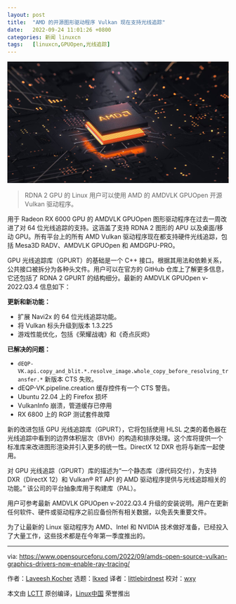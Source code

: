 ```yaml
---
layout: post
title:	"AMD 的开源图形驱动程序 Vulkan 现在支持光线追踪"
date:	2022-09-24 11:01:26 +0800 
categories:	新闻 linuxcn 
tags:	[linuxcn,GPUOpen,光线追踪]
---
```



![](/Asserts/Images/album/202209/24/110127lqizw9sgtgm5wjos.jpg)



> 
> RDNA 2 GPU 的 Linux 用户可以使用 AMD 的 AMDVLK GPUOpen 开源 Vulkan 驱动程序。
> 
> 
> 


用于 Radeon RX 6000 GPU 的 AMDVLK GPUOpen 图形驱动程序在过去一周改进了对 64 位光线追踪的支持。这涵盖了支持 RDNA 2 图形的 APU 以及桌面/移动 GPU。所有平台上的所有 AMD Vulkan 驱动程序现在都支持硬件光线追踪，包括 Mesa3D RADV、AMDVLK GPUOpen 和 AMDGPU-PRO。


GPU 光线追踪库（GPURT）的基础是一个 C++ 接口。根据其用法和依赖关系，公共接口被拆分为各种头文件。用户可以在官方的 GitHub 仓库上了解更多信息，它还包括了 RDNA 2 GPURT 的结构细分。最新的 AMDVLK GPUOpen v-2022.Q3.4 信息如下：


**更新和新功能：**


* 扩展 Navi2x 的 64 位光线追踪功能。
* 将 Vulkan 标头升级到版本 1.3.225
* 游戏性能优化，包括《荣耀战魂》和《奇点灰烬》


**已解决的问题：**


* `dEQP-VK.api.copy_and_blit.*.resolve_image.whole_copy_before_resolving_transfer.*` 新版本 CTS 失败。
* dEQP-VK.pipeline.creation 缓存控件有一个 CTS 警告。
* Ubuntu 22.04 上的 Firefox 损坏
* VulkanInfo 崩溃，管道缓存已停用
* RX 6800 上的 RGP 测试套件故障


新的改进包括 GPU 光线追踪库（GPURT），它将包括使用 HLSL 之类的着色器在光线追踪中看到的边界体积层次（BVH）的构造和排序处理。这个库将提供一个标准库来改进图形渲染并引入更多的统一性。DirectX 12 DXR 也将与新库一起使用。


对 GPU 光线追踪（GPURT）库的描述为“一个静态库（源代码交付），为支持 DXR（DirectX 12）和 Vulkan® RT API 的 AMD 驱动程序提供与光线追踪相关的功能。” 该公司的平台抽象库用于构建库（PAL）。


用户可参考最新 AMDVLK GPUOpen v-2022.Q3.4 升级的安装说明。用户在更新任何软件、硬件或驱动程序之前应备份所有相关数据，以免丢失重要文件。


为了让最新的 Linux 驱动程序为 AMD、Intel 和 NVIDIA 技术做好准备，已经投入了大量工作，这些技术都是在今年第一季度推出的。




---


via: <https://www.opensourceforu.com/2022/09/amds-open-source-vulkan-graphics-drivers-now-enable-ray-tracing/>


作者：[Laveesh Kocher](https://www.opensourceforu.com/author/laveesh-kocher/) 选题：[lkxed](https://github.com/lkxed) 译者：[littlebirdnest](https://github.com/littlebirdnest) 校对：[wxy](https://github.com/wxy)


本文由 [LCTT](https://github.com/LCTT/TranslateProject) 原创编译，[Linux中国](https://linux.cn/) 荣誉推出
